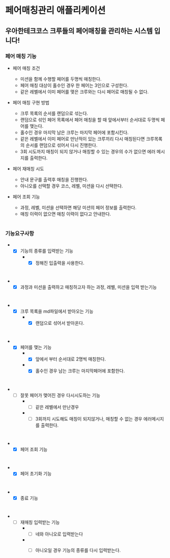 # 페어매칭관리 애플리케이션
## 우아한테크코스 크루들의 페어매칭을 관리하는 시스템 입니다! 

### 페어 매칭 기능 
- 페어 매칭 조건 
    - 미션을 함께 수행할 페어를 두명씩 매칭한다.
    - 페어 매칭 대상이 홀수인 경우 한 페어는 3인으로 구성한다. 
    - 같은 레벨에서 이미 페어를 맺은 크루와는 다시 페어로 매칭될 수 없다.      

- 페어 매칭 구현 방법
    - 크루 목록의 순서를 랜덤으로 섞는다.
    - 랜덤으로 섞인 페어 목록에서 페어 매칭을 할 때 앞에서부터 순서대로 두명씩 페어를 맺는다.
    - 홀수인 경우 마지막 남은 크루는 마지막 페어에 포함시킨다.
    - 같은 레벨에서 이미 페어로 만난적이 있는 크루끼리 다시 매칭된다면 크루목록의 순서를 랜덤으로 섞어서 다시 진행한다.
    - 3회 시도까지 매칭이 되지 않거나 매칭할 수 있는 경우의 수가 없으면 에러 메시지를 출력한다.

- 페어 재매칭 시도
    - 안내 문구를 출력후 매칭을 진행한다.
    - 아니오를 선택할 경우 코스, 레벨, 미션을 다시 선택한다.

- 페어 조회 기능 
    - 과정, 레벨, 미션을 선택하면 해당 미션의 페어 정보를 출력한다.
    - 매칭 이력이 없으면 매칭 이력이 없다고 안내한다.
#
### 기능요구사항

- -[x] 기능의 종류를 입력받는 기능 
    - -[x] 정해진 입출력을 사용한다.
#
- -[x] 과정과 미션을 출력하고 매칭하고자 하는 과정, 레벨, 미션을 입력 받는기능
#
- -[x] 크루 목록을 md파일에서 받아오는 기능
    - -[x] 랜덤으로 섞어서 받아온다.
#
- -[x] 페어를 맺는 기능 
    - -[x] 앞에서 부터 순서대로 2명씩 매칭한다.
    - -[x] 홀수인 경우 남는 크루는 마지막페어에 포함한다.    
#
- -[ ] 잘못 페어가 맺어진 경우 다시시도하는 기능 
    - -[ ] 같은 레벨에서 만난경우 
    - -[ ] 3회까지 시도해도 매칭이 되지않거나, 매칭할 수 없는 경우 에러메시지를 출력한다.
#
- -[x] 페어 조회 기능
# 
- -[x] 페어 초기화 기능 
#
- -[x] 종료 기능 
#
- -[ ] 재매칭 입력받는 기능 
    - -[ ] 네와 아니오로 입력받는다
    - -[ ] 아니오일 경우 기능의 종류를 다시 입력받는다.



